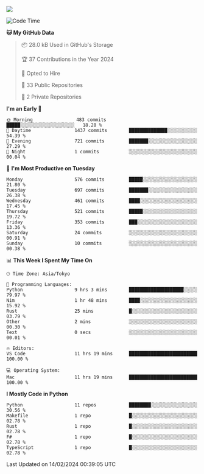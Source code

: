 ![](https://komarev.com/ghpvc/?username=kitagawa-hr)

<!--START_SECTION:waka-->
![Code Time](http://img.shields.io/badge/Code%20Time-783%20hrs%2046%20mins-blue)

**🐱 My GitHub Data** 

> 📦 28.0 kB Used in GitHub's Storage 
 > 
> 🏆 37 Contributions in the Year 2024
 > 
> 💼 Opted to Hire
 > 
> 📜 33 Public Repositories 
 > 
> 🔑 2 Private Repositories 
 > 
**I'm an Early 🐤** 

```text
🌞 Morning                483 commits         █████░░░░░░░░░░░░░░░░░░░░   18.28 % 
🌆 Daytime                1437 commits        ██████████████░░░░░░░░░░░   54.39 % 
🌃 Evening                721 commits         ███████░░░░░░░░░░░░░░░░░░   27.29 % 
🌙 Night                  1 commits           ░░░░░░░░░░░░░░░░░░░░░░░░░   00.04 % 
```
📅 **I'm Most Productive on Tuesday** 

```text
Monday                   576 commits         █████░░░░░░░░░░░░░░░░░░░░   21.80 % 
Tuesday                  697 commits         ███████░░░░░░░░░░░░░░░░░░   26.38 % 
Wednesday                461 commits         ████░░░░░░░░░░░░░░░░░░░░░   17.45 % 
Thursday                 521 commits         █████░░░░░░░░░░░░░░░░░░░░   19.72 % 
Friday                   353 commits         ███░░░░░░░░░░░░░░░░░░░░░░   13.36 % 
Saturday                 24 commits          ░░░░░░░░░░░░░░░░░░░░░░░░░   00.91 % 
Sunday                   10 commits          ░░░░░░░░░░░░░░░░░░░░░░░░░   00.38 % 
```


📊 **This Week I Spent My Time On** 

```text
🕑︎ Time Zone: Asia/Tokyo

💬 Programming Languages: 
Python                   9 hrs 3 mins        ████████████████████░░░░░   79.97 % 
Nim                      1 hr 48 mins        ████░░░░░░░░░░░░░░░░░░░░░   15.92 % 
Rust                     25 mins             █░░░░░░░░░░░░░░░░░░░░░░░░   03.79 % 
Other                    2 mins              ░░░░░░░░░░░░░░░░░░░░░░░░░   00.30 % 
Text                     0 secs              ░░░░░░░░░░░░░░░░░░░░░░░░░   00.01 % 

🔥 Editors: 
VS Code                  11 hrs 19 mins      █████████████████████████   100.00 % 

💻 Operating System: 
Mac                      11 hrs 19 mins      █████████████████████████   100.00 % 
```

**I Mostly Code in Python** 

```text
Python                   11 repos            ████████░░░░░░░░░░░░░░░░░   30.56 % 
Makefile                 1 repo              █░░░░░░░░░░░░░░░░░░░░░░░░   02.78 % 
Rust                     1 repo              █░░░░░░░░░░░░░░░░░░░░░░░░   02.78 % 
F#                       1 repo              █░░░░░░░░░░░░░░░░░░░░░░░░   02.78 % 
TypeScript               1 repo              █░░░░░░░░░░░░░░░░░░░░░░░░   02.78 % 
```




 Last Updated on 14/02/2024 00:39:05 UTC
<!--END_SECTION:waka-->
